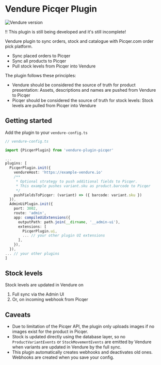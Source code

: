# Vendure Picqer Plugin

![Vendure version](https://img.shields.io/npm/dependency-version/vendure-plugin-picqer/dev/@vendure/core)

!! This plugin is still being developed and it's still incomplete!

Vendure plugin to sync orders, stock and catalogue with Picqer.com order pick platform.

- Sync placed orders to Picqer
- Sync all products to Picqer
- Pull stock levels from Picqer into Vendure

The plugin follows these principles:

- Vendure should be considered the source of truth for product presentation: Assets, descriptions and names are pushed from Vendure to Picqer
- Picqer should be considered the source of truth for stock levels: Stock levels are pulled from Picqer into Vendure

## Getting started

Add the plugin to your `vendure-config.ts`

```ts
// vendure-config.ts

import {PicqerPlugin} from 'vendure-plugin-picqer'

...
plugins: [
  PicqerPlugin.init({
    vendureHost: 'https://example-vendure.io'
    /**
     * Optional strategy to push additional fields to Picqer.
     * This example pushes variant.sku as product.barcode to Picqer
     */
    pushFieldsToPicqer: (variant) => ({ barcode: variant.sku })
  }),
  AdminUiPlugin.init({
    port: 3002,
    route: 'admin',
    app: compileUiExtensions({
      outputPath: path.join(__dirname, '__admin-ui'),
      extensions: [
        PicqerPlugin.ui,
        ... // your other plugin UI extensions
      ],
    }),
  }),
... // your other plugins
]

```

## Stock levels

Stock levels are updated in Vendure on

1. Full sync via the Admin UI
2. Or, on incoming webhook from Picqer

## Caveats

- Due to limitation of the Picqer API, the plugin only uploads images if no images exist for the product in Picqer.
- Stock is updated directly using the database layer, so no `ProductVariantEvents` or `StockMovementEvents` are emitted by Vendure when variants are updated in Vendure by the full sync.
- This plugin automatically creates webhooks and deactivates old ones. Webhooks are created when you save your config.
